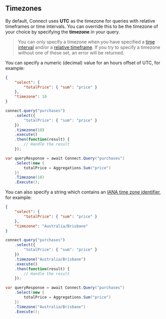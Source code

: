 ## Timezones

By default, Connect uses **UTC** as the timezone for queries with relative timeframes or time intervals.
You can override this to be the timezone of your choice by specifying the **timezone** in your query.

> You can only specify a timezone when you have specified a [time interval](#time-intervals) and/or a
> [relative timeframe](#relative-timeframes).  If you try to specify a timezone 
> without one of these set, an error will be returned.

You can specify a numeric (decimal) value for an hours offset of UTC, for example:

```json
{
	"select": {
		"totalPrice": { "sum": "price" }
	},
	"timezone": 10
}
```
```js
connect.query("purchases")
    .select({
		"totalPrice": { "sum": "price" }
	})
	.timezone(10)
	.execute()
    .then(function(result) {
        // Handle the result
    });
```
```csharp
var queryResponse = await Connect.Query("purchases")
	.Select(new {
		totalPrice = Aggregations.Sum("price")
	})
	.Timezone(10)
	.Execute();
```

You can also specify a string which contains an [IANA time zone identifier](http://www.iana.org/time-zones), for example:

```json
{
	"select": {
		"totalPrice": { "sum": "price" }
	},
	"timezone": "Australia/Brisbane"
}
```
```js
connect.query("purchases")
    .select({
		"totalPrice": { "sum": "price" }
	})
	.timezone("Australia/Brisbane")
	.execute()
    .then(function(result) {
        // Handle the result
    });
```
```csharp
var queryResponse = await Connect.Query("purchases")
	.Select(new {
		totalPrice = Aggregations.Sum("price")
	})
	.Timezone("Australia/Brisbane")
	.Execute();
```
